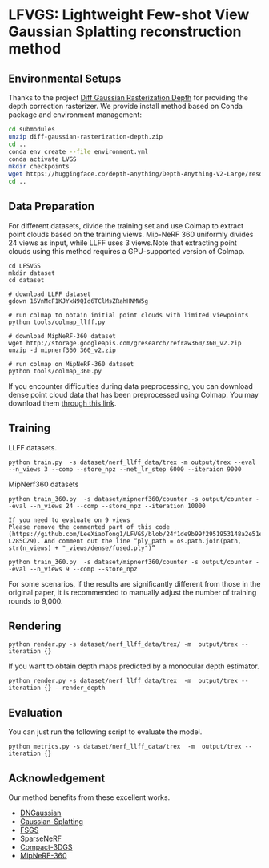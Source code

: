 # LFVGS: Lightweight Few-shot View Gaussian Splatting reconstruction method

## Environmental Setups
Thanks to the project [Diff Gaussian Rasterization Depth](https://github.com/leo-frank/diff-gaussian-rasterization-depth) for providing the depth correction rasterizer.
We provide install method based on Conda package and environment management:
```bash
cd submodules
unzip diff-gaussian-rasterization-depth.zip
cd ..
conda env create --file environment.yml
conda activate LVGS
mkdir checkpoints
wget https://huggingface.co/depth-anything/Depth-Anything-V2-Large/resolve/main/depth_anything_v2_vitl.pth
cd ..
```

## Data Preparation
For different datasets, divide the training set and use Colmap to extract point clouds based on the training views. Mip-NeRF 360 uniformly divides 24 views as input, while LLFF uses 3 views.Note that extracting point clouds using this method requires a GPU-supported version of Colmap.

``` 
cd LFSVGS
mkdir dataset 
cd dataset

# download LLFF dataset
gdown 16VnMcF1KJYxN9QId6TClMsZRahHNMW5g

# run colmap to obtain initial point clouds with limited viewpoints
python tools/colmap_llff.py

# download MipNeRF-360 dataset
wget http://storage.googleapis.com/gresearch/refraw360/360_v2.zip
unzip -d mipnerf360 360_v2.zip

# run colmap on MipNeRF-360 dataset
python tools/colmap_360.py
```
If you encounter difficulties during data preprocessing, you can download dense point cloud data that has been preprocessed using Colmap. You may download them [through this link](https://drive.google.com/drive/folders/1VymLQAqzXtrd2CnWAFSJ0RTTnp25mLgA?usp=share_link). 

## Training
LLFF datasets. 
``` 
python train.py  -s dataset/nerf_llff_data/trex -m output/trex --eval --n_views 3 --comp --store_npz --net_lr_step 6000 --iteraion 9000
```

MipNerf360 datasets
``` 
python train_360.py  -s dataset/mipnerf360/counter -s output/counter --eval --n_views 24 --comp --store_npz --iteration 10000

If you need to evaluate on 9 views
Please remove the commented part of this code (https://github.com/LeeXiaoTong1/LFVGS/blob/24f1de9b99f2951953148a2e51e5c89f2dafc3b5/scene/dataset_readers.py#L263C1-L285C29). And comment out the line “ply_path = os.path.join(path, str(n_views) + "_views/dense/fused.ply")”

python train_360.py  -s dataset/mipnerf360/counter -s output/counter --eval --n_views 9 --comp --store_npz
```
For some scenarios, if the results are significantly different from those in the original paper, it is recommended to manually adjust the number of training rounds to 9,000.

## Rendering

```
python render.py -s dataset/nerf_llff_data/trex/ -m  output/trex --iteration {} 
```
If you want to obtain depth maps predicted by a monocular depth estimator.

```
python render.py -s dataset/nerf_llff_data/trex  -m  output/trex --iteration {} --render_depth
```


## Evaluation
You can just run the following script to evaluate the model.  

```
python metrics.py -s dataset/nerf_llff_data/trex  -m  output/trex --iteration {}
```

## Acknowledgement

Our method benefits from these excellent works.
- [DNGaussian](https://github.com/Fictionarry/DNGaussian.git)
- [Gaussian-Splatting](https://github.com/graphdeco-inria/gaussian-splatting)
- [FSGS](https://github.com/VITA-Group/FSGS)
- [SparseNeRF](https://github.com/Wanggcong/SparseNeRF)
- [Compact-3DGS](https://github.com/maincold2/Compact-3DGS)
- [MipNeRF-360](https://github.com/google-research/multinerf)
